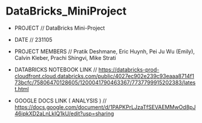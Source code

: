# DataBricks_MiniProject

- PROJECT // DataBricks Mini-Project

- DATE // 231105

- PROJECT MEMBERS //  Pratik Deshmane, Eric Huynh, Pei Ju Wu (Emily), Calvin Kleber, Prachi Shingvi, Mike Strati

- DATABRICKS NOTEBOOK LINK // https://databricks-prod-cloudfront.cloud.databricks.com/public/4027ec902e239c93eaaa8714f173bcfc/75806470128605/1200041790463367/7737799915202383/latest.html

- GOOGLE DOCS LINK ( ANALYSIS ) // https://docs.google.com/document/d/1PAPKPrLJzaTfSEVAEMMwOd8pJ46ipkXD2aLnLkIQ1kU/edit?usp=sharing
